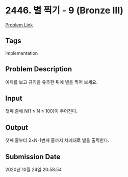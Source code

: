 # 2446. 별 찍기 - 9 (Bronze III) 

[Problem Link](https://www.acmicpc.net/problem/2446) 

## Tags

implementation

## Problem Description

<p>예제를 보고 규칙을 유추한 뒤에 별을 찍어 보세요.</p>

## Input

 <p>첫째 줄에 N(1 ≤ N ≤ 100)이 주어진다.</p>

## Output

 <p>첫째 줄부터 2×N-1번째 줄까지 차례대로 별을 출력한다.</p>

## Submission Date

2020년 10월 24일 20:58:54


